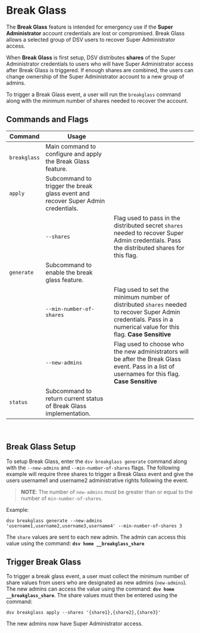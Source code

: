 [title]: # (Break Glass)
[tags]: # (DevOps Secrets Vault,DSV,break glass)
[priority]: # (7000)

# Break Glass

The **Break Glass** feature is intended for emergency use if the **Super Administrator** account credentials are lost or compromised. Break Glass allows a selected group of DSV users to recover Super Administrator access.

When **Break Glass** is first setup, DSV distributes **shares** of the Super Administrator credentials to users who will have Super Administrator access after Break Glass is triggered. If enough shares are combined, the users can change ownership of the Super Administrator account to a new group of admins. 

To trigger a Break Glass event, a user will run the `breakglass` command along with the minimum number of shares needed to recover the account. 

## Commands and Flags

|Command|Usage||
|---|---|---|
|`breakglass`| Main command to configure and apply the Break Glass feature.||
|`apply`| Subcommand to trigger the break glass event and recover Super Admin credentials.||
||`--shares`| Flag used to pass in the distributed secret `shares` needed to recover Super Admin credentials. Pass the distributed shares for this flag.|
|`generate`| Subcommand to enable the break glass feature.||
||`--min-number-of-shares`| Flag used to set the minimum number of distributed `shares` needed to recover Super Admin credentials. Pass in a numerical value for this flag. **Case Sensitive**|
||`--new-admins`| Flag used to choose who the new administrators will be after the Break Glass event. Pass in a list of usernames for this flag. **Case Sensitive**|
|`status`| Subcommand to return current status of Break Glass implementation.||
<br>

## Break Glass Setup

To setup Break Glass, enter the `dsv breakglass generate` command along with the `--new-admins` and `--min-number-of-shares` flags. The following example will require three shares to trigger a Break Glass event and give the users username1 and username2 administrative rights following the event. 

>**NOTE**: The number of `new-admins` must be greater than or equal to the number of `min-number-of-shares`.

Example:

```
dsv breakglass generate --new-admins 'username1,username2,username3,username4' --min-number-of-shares 3
```

The `share` values are sent to each new admin. The admin can access this value using the command: **`dsv home __breakglass_share`**

## Trigger Break Glass

To trigger a break glass event, a user must collect the minimum number of share values from users who are designated as new admins (`new-admins`). The new admins can access the value using the command: **`dsv home __breakglass_share`**. The share values must then be entered using the command:

```
dsv breakglass apply --shares '{share1},{share2},{share3}'
```

The new admins now have Super Administrator access.